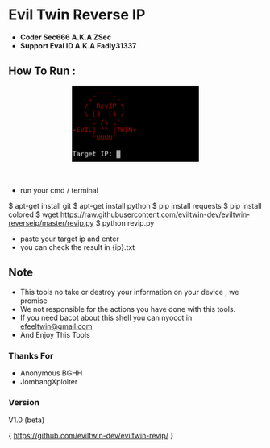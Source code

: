 # Evil Twin Reverse IP

- **Coder Sec666 A.K.A ZSec**
- **Support Eval ID A.K.A Fadly31337**

## How To Run :
 
 <p align="center">
 <img width="50%" src="images/20200426_132127.jpg"/>
 </p><br>
 
 - run your cmd / terminal
 
$ apt-get install git
$ apt-get install python
$ pip install requests
$ pip install colored
$ wget https://raw.githubusercontent.com/eviltwin-dev/eviltwin-reverseip/master/revip.py
$ python revip.py

- paste your target ip and enter
- you can check the result in {ip}.txt

## Note

- This tools no take or destroy your information on your device , we promise
- We not responsible for the actions you have done with this tools.
- If you need bacot about this shell you can nyocot in efeeltwin@gmail.com
- And Enjoy This Tools

### Thanks For

- Anonymous BGHH
- JombangXploiter

### Version

V1.0 (beta)

{ https://github.com/eviltwin-dev/eviltwin-revip/ }
